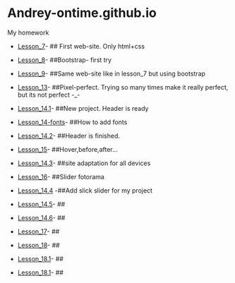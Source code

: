 # Andrey-ontime.github.io
My homework

* [Lesson_7](https://andrei-ontime.github.io/lesson_7/)- ## First web-site. Only html+css

* [Lesson_8](https://andrei-ontime.github.io/lesson_8/)- ##Bootstrap- first try

* [Lesson_9](https://andrei-ontime.github.io/lesson_9/)- ##Same web-site like in lesson_7 but using bootstrap

* [Lesson_13](https://andrei-ontime.github.io/lesson%2013/)- ##Pixel-perfect. Trying so many times make it really perfect, but its not perfect -_-
* [Lesson_14.1](https://andrei-ontime.github.io/lesson_14.1/src/)- ##New project. Header is ready
* [Lesson_14-fonts](https://andrei-ontime.github.io/lesson%2014.fonts/index.html)- ##How to add fonts
* [Lesson_14.2](https://andrei-ontime.github.io/project_14.2/index.html)- ##Header is finished.
* [Lesson_15](https://andrei-ontime.github.io/lesson_15/index.html)- ##Hover,before,after...
* [Lesson_14.3](https://andrei-ontime.github.io/project_14.3/index.html)- ##site adaptation for all devices
* [Lesson_16](https://andrei-ontime.github.io/lesson_16/index.html)- ##Slider fotorama
* [Lesson_14.4](https://andrei-ontime.github.io/project_14.4/index.html) -##Add slick slider for my project
* [Lesson_14.5](https://andrei-ontime.github.io/lesson-14.5/index.html)- ##
* [Lesson_14.6](https://andrei-ontime.github.io/project-14.6/index.html)- ##
* [Lesson_17](https://andrei-ontime.github.io/lesson_17/index.html)- ##
* [Lesson_18](https://andrei-ontime.github.io/lesson18.1/index.html)- ##
* [Lesson_18.1](https://andrei-ontime.github.io/lesson_17/index.html)- ##
* [Lesson_18.1](https://andrei-ontime.github.io/lesson19/index.html)- ##
